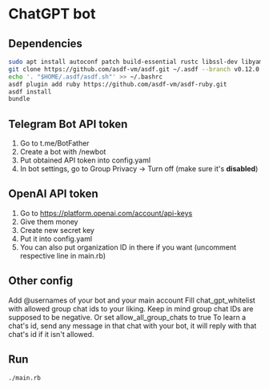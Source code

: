 # ChatGPT bot

## Dependencies

```bash
sudo apt install autoconf patch build-essential rustc libssl-dev libyaml-dev libreadline6-dev zlib1g-dev libgmp-dev libncurses5-dev libffi-dev libgdbm6 libgdbm-dev libdb-dev uuid-dev
git clone https://github.com/asdf-vm/asdf.git ~/.asdf --branch v0.12.0
echo '. "$HOME/.asdf/asdf.sh"' >> ~/.bashrc
asdf plugin add ruby https://github.com/asdf-vm/asdf-ruby.git
asdf install
bundle
```

## Telegram Bot API token

1. Go to t.me/BotFather
2. Create a bot with /newbot
3. Put obtained API token into config.yaml
4. In bot settings, go to Group Privacy -> Turn off (make sure it's **disabled**)

## OpenAI API token

1. Go to <https://platform.openai.com/account/api-keys>
2. Give them money
3. Create new secret key
4. Put it into config.yaml
5. You can also put organization ID in there if you want (uncomment respective line in main.rb)

## Other config

Add @usernames of your bot and your main account
Fill chat_gpt_whitelist with allowed group chat ids to your liking. Keep in mind group chat IDs are supposed to be negative. Or set allow_all_group_chats to true
To learn a chat's id, send any message in that chat with your bot, it will reply with that chat's id if it isn't allowed.

## Run

`./main.rb`
